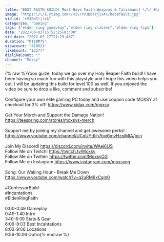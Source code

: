 ```yaml
---
title: "BEST FAITH BUILD! Must Have Faith Weapons & Talismans! \/\/ Elden Ring Confessor Guide Lvl 65+"
image: "https:\/\/i.ytimg.com\/vi\/rVJBbTrjlxA\/hqdefault.jpg"
vid_id: "rVJBbTrjlxA"
categories: "Gaming"
tags: ["elden ring gameplay","elden ring classes","elden ring tips"]
date: "2022-03-03T16:52:25+03:00"
vid_date: "2022-02-27T21:29:48Z"
duration: "PT10M7S"
viewcount: "419521"
likeCount: "13277"
dislikeCount: ""
channel: "Moxsy"
---
```

{% raw %}Yooo guize, today we go over my Holy Reaper Faith build! I have been having so much fun with this playstyle and I hope this video helps you out. I will be updating this build for level 100 as well. If you enjoyed the video be sure to drop a like, comment and subscribe!<br /><br />Configure your own elite gaming PC today and use coupon code MOXSY at checkout for 3% off! <a rel="nofollow" target="blank" href="https://www.xidax.com/moxsy">https://www.xidax.com/moxsy</a><br /><br />Get Your Merch and Support the Damage Nation! <br /><a rel="nofollow" target="blank" href="https://teespring.com/stores/moxsys-merch">https://teespring.com/stores/moxsys-merch</a><br /><br />Support me by joining my channel and get awesome perks! <a rel="nofollow" target="blank" href="https://www.youtube.com/channel/UCqUYttljh7bvi6mvHzpiMIA/join">https://www.youtube.com/channel/UCqUYttljh7bvi6mvHzpiMIA/join</a><br /><br />Join My Discord! <a rel="nofollow" target="blank" href="https://discord.com/invite/WAej6US">https://discord.com/invite/WAej6US</a><br />Follow Me on Twitch! <a rel="nofollow" target="blank" href="https://twitch.tv/Moxsy">https://twitch.tv/Moxsy</a><br />Follow Me on Twitter: <a rel="nofollow" target="blank" href="https://twitter.com/MoxsyOG">https://twitter.com/MoxsyOG</a><br />Follow Me on Instagram <a rel="nofollow" target="blank" href="https://www.instagram.com/moxsyog">https://www.instagram.com/moxsyog</a><br /><br />Song: Our Waking Hour - Break Me Down <br /><a rel="nofollow" target="blank" href="https://www.youtube.com/watch?v=q2uRM9xCqm0">https://www.youtube.com/watch?v=q2uRM9xCqm0</a><br /><br />#ConfessorBuild<br />#Incantations<br />#EldenRingFaith<br /><br />0:00-0:49 Gameplay<br />0:49-1:40 Intro<br />1:40-6:09 Stats &amp; Gear<br />6:09-8:03 Best Incantations<br />8:03-9:06 Locations<br />9:56-10:06 Outro{% endraw %}
